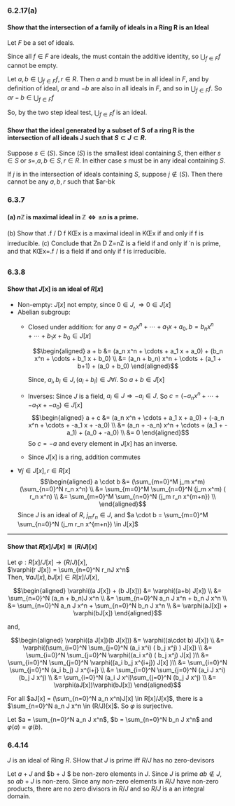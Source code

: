 ### 6.2.17(a)

#### Show that the intersection of a family of ideals in a Ring R is an Ideal

Let $F$ be a set of ideals.

Since all $f \in F$ are ideals, the must contain the additive identity, so $\bigcup_{f \in F} f$ cannot be empty.

Let $a, b \in \bigcup_{f \in F} f, r \in R$. Then $a$ and $b$ must be in all
ideal in $F$, and by definition of ideal, $ar$ and $-b$ are also in all ideals
in $F$, and so in $\bigcup_{f \in F} f$. So $ar -b \in \bigcup_{f \in F} f$

So, by the two step ideal test, $\bigcup_{f \in F} f$ is an ideal.

#### Show that the ideal generated by a subset of S of a ring R is the intersection of all ideals J such that $S \subset J \subset R$.

Suppose $s \in (S)$. Since $(S)$ is the smallest ideal containing $S$, then
either $s \in S$ or $s = , a, b \in S, r \in R$. In either case $s$ must
be in any ideal containing $S$.

If $j$ is in the intersection of ideals containing $S$, suppose $j \notin (S)$.
Then there cannot be any $a, b, r$ such that $ar-bk


### 6.3.7
#### (a) $n \mathbb Z$ is maximal ideal in $\mathbb Z \Longleftrightarrow \pm n$ is a prime.

   (b) Show that .f / D f KŒx is a maximal ideal in KŒx if and only
       if f is irreducible.
   (c) Conclude that Zn D Z=nZ is a field if and only if ˙n is prime,
       and that KŒx=.f / is a field if and only if f is irreducible.

### 6.3.8

#### Show that $J[x]$ is an ideal of $R[x]$

* Non-empty: $J[x]$ not empty, since $0 \in J, \Rightarrow 0 \in J[x]$
* Abelian subgroup:
    - Closed under addition:
      for any $a = a_n x^n + \cdots + a_1 x + a_0, b = b_n x^n + \cdots + b_1 x + b_0 \in  J[x]$

      $$\begin{aligned}
          a + b &= (a_n x^n + \cdots + a_1 x + a_0) + (b_n x^n + \cdots + b_1 x + b_0) \\
                &= (a_n + b_n) x^n + \cdots + (a_1 + b+1) + (a_0 + b_0)
      \end{aligned}$$
      
      Since, $a_i, b_i \in J, (a_i + b_i) \in J \forall i$. So $a + b \in J[x]$
    - Inverses: Since $J$ is a field, $a_i \in J \Rightarrow -a_i \in J$. So $c = (-a_n x^n + \cdots + -a_1 x + -a_0) \in J[x]$
      $$\begin{aligned}
          a + c &= (a_n x^n + \cdots + a_1 x + a_0) + (-a_n x^n + \cdots + -a_1 x + -a_0) \\
                &= (a_n + -a_n) x^n + \cdots + (a_1 + -a_1) + (a_0 + -a_0) \\
                &= 0
      \end{aligned}$$
      So $c = -a$ and every element in $J[x]$ has an inverse.
    - Since $J[x]$ is a ring, addition commutes
* $\forall j \in J[x], r \in R[x]$
  $$\begin{aligned}
      a \cdot b &= (\sum_{m=0}^M j_m x^m) (\sum_{n=0}^N r_n x^n) \\
                &= \sum_{m=0}^M \sum_{n=0}^N (j_m x^m) ( r_n x^n) \\
                &= \sum_{m=0}^M \sum_{n=0}^N (j_m r_n x^{m+n}) \\
  \end{aligned}$$
  Since $J$ is an ideal of $R$, $j_m r_n \in J$, and $a \cdot b = \sum_{m=0}^M \sum_{n=0}^N (j_m r_n x^{m+n}) \in J[x]$

---
#### Show that $R[x]/J[x] \cong (R/J)[x]$

Let $\varphi: R[x]/J[x] \to (R/J)[x]$,  
$\varphi(r J[x]) = \sum_{n=0}^N r_nJ x^n$  
Then, $\forall aJ[x], b J[x] \in R[x]/J[x]$,

$$\begin{aligned}
\varphi((a J[x]) + (b J[x])) &= \varphi((a+b) J[x]) \\
                             &= \sum_{n=0}^N (a_n + b_n)J x^n  \\
                             &= \sum_{n=0}^N a_n J x^n + b_n J x^n \\
                             &= \sum_{n=0}^N a_n J x^n + \sum_{n=0}^N b_n J x^n  \\
                             &= \varphi(aJ[x]) + \varphi(bJ[x])
\end{aligned}$$

and,

$$\begin{aligned}
\varphi((a J[x])(b J[x])) &= \varphi((a\cdot b) J[x]) \\
                          &= \varphi((\sum_{i=0}^N \sum_{j=0}^N (a_i x^i) ( b_j x^j) ) J[x]) \\
                          &= \sum_{i=0}^N \sum_{j=0}^N \varphi((a_i x^i) ( b_j x^j) J[x] )\\
                          &= \sum_{i=0}^N \sum_{j=0}^N \varphi((a_i b_j x^{i+j}) J[x] )\\
                          &= \sum_{i=0}^N \sum_{j=0}^N (a_i b_j) J x^{i+j} \\
                          &= \sum_{i=0}^N \sum_{j=0}^N (a_i J x^i)(b_j J x^j) \\
                          &= \sum_{i=0}^N (a_i J x^i)\sum_{j=0}^N (b_j J x^j) \\
                          &= \varphi(aJ[x])\varphi(bJ[x])
\end{aligned}$$

For all $aJ[x] = (\sum_{n=0}^N a_n x^n)J[x] \in R[x]/J[x]$, there is a $\sum_{n=0}^N a_n J x^n \in (R/J)[x]$. So $\varphi$ is surjective.

Let $a = \sum_{n=0}^N a_n J x^n$, $b = \sum_{n=0}^N b_n J x^n$ and $\varphi(a) =
\varphi(b)$. 

### 6.4.14

$J$ is an ideal of Ring $R$. SHow that $J$ is prime iff $R/J$ has no
zero-devisors

Let $a+J$ and $b + J $ be non-zero elements in $J$. Since $J$ is prime $ab
\notin J$, so $ab + J$ is non-zero. Since any non-zero elements in $R/J$ have
non-zero products, there are no zero divisors in $R/J$ and so $R/J$ is a an
integral domain.

